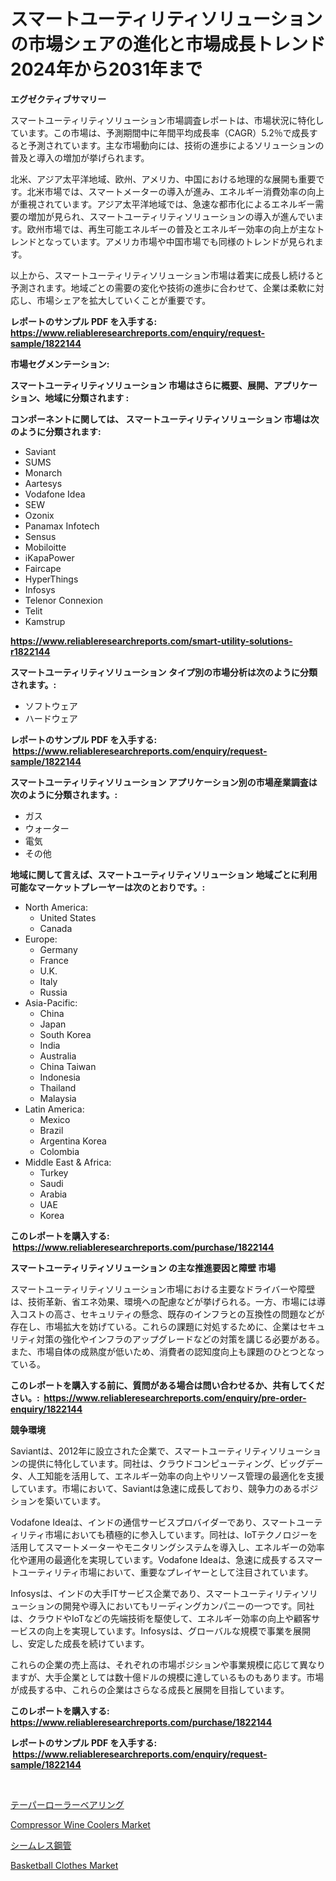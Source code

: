 <p><h1>スマートユーティリティソリューションの市場シェアの進化と市場成長トレンド2024年から2031年まで</h1></p><p><strong>エグゼクティブサマリー</strong></p>
<p><p>スマートユーティリティソリューション市場調査レポートは、市場状況に特化しています。この市場は、予測期間中に年間平均成長率（CAGR）5.2％で成長すると予測されています。主な市場動向には、技術の進歩によるソリューションの普及と導入の増加が挙げられます。</p><p>北米、アジア太平洋地域、欧州、アメリカ、中国における地理的な展開も重要です。北米市場では、スマートメーターの導入が進み、エネルギー消費効率の向上が重視されています。アジア太平洋地域では、急速な都市化によるエネルギー需要の増加が見られ、スマートユーティリティソリューションの導入が進んでいます。欧州市場では、再生可能エネルギーの普及とエネルギー効率の向上が主なトレンドとなっています。アメリカ市場や中国市場でも同様のトレンドが見られます。</p><p>以上から、スマートユーティリティソリューション市場は着実に成長し続けると予測されます。地域ごとの需要の変化や技術の進歩に合わせて、企業は柔軟に対応し、市場シェアを拡大していくことが重要です。</p></p>
<p><strong>レポートのサンプル PDF を入手する: <a href="https://www.reliableresearchreports.com/enquiry/request-sample/1822144">https://www.reliableresearchreports.com/enquiry/request-sample/1822144</a></strong></p>
<p><strong>市場セグメンテーション:</strong></p>
<p><strong> スマートユーティリティソリューション 市場はさらに概要、展開、アプリケーション、地域に分類されます :</strong></p>
<p><strong>コンポーネントに関しては、 スマートユーティリティソリューション 市場は次のように分類されます: &nbsp;</strong></p>
<p><ul><li>Saviant</li><li>SUMS</li><li>Monarch</li><li>Aartesys</li><li>Vodafone Idea</li><li>SEW</li><li>Ozonix</li><li>Panamax Infotech</li><li>Sensus</li><li>Mobiloitte</li><li>iKapaPower</li><li>Faircape</li><li>HyperThings</li><li>Infosys</li><li>Telenor Connexion</li><li>Telit</li><li>Kamstrup</li></ul></p>
<p><strong><a href="https://www.reliableresearchreports.com/smart-utility-solutions-r1822144">https://www.reliableresearchreports.com/smart-utility-solutions-r1822144</a></strong></p>
<p><strong> スマートユーティリティソリューション タイプ別の市場分析は次のように分類されます。:</strong></p>
<p><ul><li>ソフトウェア</li><li>ハードウェア</li></ul></p>
<p><strong>レポートのサンプル PDF を入手する: &nbsp;<a href="https://www.reliableresearchreports.com/enquiry/request-sample/1822144">https://www.reliableresearchreports.com/enquiry/request-sample/1822144</a></strong></p>
<p><strong> スマートユーティリティソリューション アプリケーション別の市場産業調査は次のように分類されます。:</strong></p>
<p><ul><li>ガス</li><li>ウォーター</li><li>電気</li><li>その他</li></ul></p>
<p><strong>地域に関して言えば、スマートユーティリティソリューション 地域ごとに利用可能なマーケットプレーヤーは次のとおりです。:</strong></p>
<p><ul>
    <li>
        North America:
        <ul>
            <li>United States</li>
            <li>Canada</li>
        </ul>
    </li>
    <li>
        Europe:
        <ul>
            <li>Germany</li>
            <li>France</li>
            <li>U.K.</li>
            <li>Italy</li>
            <li>Russia</li>
        </ul>
    </li>
    <li>
        Asia-Pacific:
        <ul>
            <li>China</li>
            <li>Japan</li>
            <li>South Korea</li>
            <li>India</li>
            <li>Australia</li>
            <li>China Taiwan</li>
            <li>Indonesia</li>
            <li>Thailand</li>
            <li>Malaysia</li>
        </ul>
    </li>
    <li>
        Latin America:
        <ul>
            <li>Mexico</li>
            <li>Brazil</li>
            <li>Argentina Korea</li>
            <li>Colombia</li>
        </ul>
    </li>
    <li>
        Middle East & Africa:
        <ul>
            <li>Turkey</li>
            <li>Saudi</li>
            <li>Arabia</li>
            <li>UAE</li>
            <li>Korea</li>
        </ul>
    </li>
    </ul></p>
<p><strong>このレポートを購入する: &nbsp;<a href="https://www.reliableresearchreports.com/purchase/1822144">https://www.reliableresearchreports.com/purchase/1822144</a></strong></p>
<p><strong>スマートユーティリティソリューション の主な推進要因と障壁 市場</strong></p>
<p><p>スマートユーティリティソリューション市場における主要なドライバーや障壁は、技術革新、省エネ効果、環境への配慮などが挙げられる。一方、市場には導入コストの高さ、セキュリティの懸念、既存のインフラとの互換性の問題などが存在し、市場拡大を妨げている。これらの課題に対処するために、企業はセキュリティ対策の強化やインフラのアップグレードなどの対策を講じる必要がある。また、市場自体の成熟度が低いため、消費者の認知度向上も課題のひとつとなっている。</p></p>
<p><strong>このレポートを購入する前に、質問がある場合は問い合わせるか、共有してください。:&nbsp; <a href="https://www.reliableresearchreports.com/enquiry/pre-order-enquiry/1822144">https://www.reliableresearchreports.com/enquiry/pre-order-enquiry/1822144</a></strong></p>
<p><strong>競争環境</strong></p>
<p><p>Saviantは、2012年に設立された企業で、スマートユーティリティソリューションの提供に特化しています。同社は、クラウドコンピューティング、ビッグデータ、人工知能を活用して、エネルギー効率の向上やリソース管理の最適化を支援しています。市場において、Saviantは急速に成長しており、競争力のあるポジションを築いています。</p><p>Vodafone Ideaは、インドの通信サービスプロバイダーであり、スマートユーティリティ市場においても積極的に参入しています。同社は、IoTテクノロジーを活用してスマートメーターやモニタリングシステムを導入し、エネルギーの効率化や運用の最適化を実現しています。Vodafone Ideaは、急速に成長するスマートユーティリティ市場において、重要なプレイヤーとして注目されています。</p><p>Infosysは、インドの大手ITサービス企業であり、スマートユーティリティソリューションの開発や導入においてもリーディングカンパニーの一つです。同社は、クラウドやIoTなどの先端技術を駆使して、エネルギー効率の向上や顧客サービスの向上を実現しています。Infosysは、グローバルな規模で事業を展開し、安定した成長を続けています。</p><p>これらの企業の売上高は、それぞれの市場ポジションや事業規模に応じて異なりますが、大手企業としては数十億ドルの規模に達しているものもあります。市場が成長する中、これらの企業はさらなる成長と展開を目指しています。</p></p>
<p><strong>このレポートを購入する: &nbsp; <a href="https://www.reliableresearchreports.com/purchase/1822144">https://www.reliableresearchreports.com/purchase/1822144</a></strong></p>
<p><strong>レポートのサンプル PDF を入手する: &nbsp;<a href="https://www.reliableresearchreports.com/enquiry/request-sample/1822144">https://www.reliableresearchreports.com/enquiry/request-sample/1822144</a></strong><strong></strong></p>
<p>&nbsp;</p>
<p><p><a href="https://medium.com/@nicholasallan19/%E5%86%86%E3%81%99%E3%81%84%E3%83%AD%E3%83%BC%E3%83%A9%E3%83%BC%E3%83%99%E3%82%A2%E3%83%AA%E3%83%B3%E3%82%B0%E5%B8%82%E5%A0%B4%E5%88%86%E6%9E%90-%E3%81%9D%E3%81%AEcagr-%E5%B8%82%E5%A0%B4%E3%82%BB%E3%82%B0%E3%83%A1%E3%83%B3%E3%83%86%E3%83%BC%E3%82%B7%E3%83%A7%E3%83%B3-%E3%81%8A%E3%82%88%E3%81%B3%E4%B8%96%E7%95%8C%E3%81%AE%E7%94%A3%E6%A5%AD%E6%A6%82%E8%A6%81-2758651bbd54">テーパーローラーベアリング</a></p><p><a href="https://www.linkedin.com/pulse/decoding-compressor-wine-coolers-market-metrics-share-pzfne?trackingId=lVxfEbsKbRLHx11i48JyQw%3D%3D">Compressor Wine Coolers Market</a></p><p><a href="https://medium.com/@jackieshlerin98056/%E3%82%B7%E3%83%BC%E3%83%A0%E3%83%AC%E3%82%B9%E9%8B%BC%E7%AE%A1%E5%B8%82%E5%A0%B4-2031%E5%B9%B4%E3%81%BE%E3%81%A7%E3%81%AE%E3%83%88%E3%83%AC%E3%83%B3%E3%83%89-%E4%BA%88%E6%B8%AC-%E7%AB%B6%E4%BA%89%E5%88%86%E6%9E%90-9993078c5a49">シームレス鋼管</a></p><p><a href="https://www.linkedin.com/pulse/basketball-clothes-market-outlook-industry-overview-dyble?trackingId=ayWCSZGl4JkVPOnlDfX%2FEA%3D%3D">Basketball Clothes Market</a></p></p>